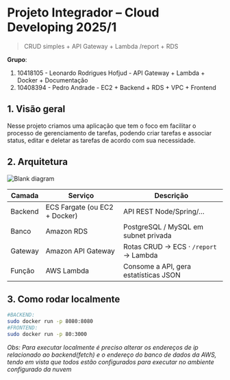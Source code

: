 # Projeto Integrador – Cloud Developing 2025/1

> CRUD simples + API Gateway + Lambda /report + RDS

**Grupo**:

1. 10418105 - Leonardo Rodrigues Hofjud - API Gateway + Lambda + Docker + Documentação
2. 10408394 - Pedro Andrade - EC2 + Backend + RDS + VPC + Frontend


## 1. Visão geral
Nesse projeto criamos uma aplicação que tem o foco em facilitar o processo de gerenciamento de tarefas, podendo criar tarefas e associar status, editar e deletar as tarefas de acordo com sua necessidade.

## 2. Arquitetura

![Blank diagram](https://github.com/user-attachments/assets/9d7723f0-b50a-4441-8c12-ce4a851b78d6)


| Camada | Serviço | Descrição |
|--------|---------|-----------|
| Backend | ECS Fargate (ou EC2 + Docker) | API REST Node/Spring/… |
| Banco   | Amazon RDS              | PostgreSQL / MySQL em subnet privada |
| Gateway | Amazon API Gateway      | Rotas CRUD → ECS · `/report` → Lambda |
| Função  | AWS Lambda              | Consome a API, gera estatísticas JSON |


## 3. Como rodar localmente

```bash
#BACKEND:
sudo docker run -p 8080:8080
#FRONTEND:
sudo docker run -p 80:3000
```

*Obs: Para executar localmente é preciso alterar os endereços de ip relacionado ao backend(fetch) e o endereço do banco de dados da AWS, tendo em vista que todos estão configurados para executar no ambiente configurado da nuvem*
